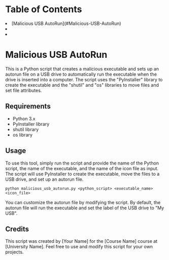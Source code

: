 # Table of Contents
<ui>
  <li>
     [Malicious USB AutoRun](#Malicious-USB-AutoRun)
  </li>
  <li>
  </li>
  <li>
  </li>
</ui>


# Malicious USB AutoRun

This is a Python script that creates a malicious executable and sets up an autorun file on a USB drive to automatically run the executable when the drive is inserted into a computer. The script uses the "PyInstaller" library to create the executable and the "shutil" and "os" libraries to move files and set file attributes.

## Requirements

- Python 3.x
- PyInstaller library
- shutil library
- os library

## Usage

To use this tool, simply run the script and provide the name of the Python script, the name of the executable, and the name of the icon file as input. The script will use PyInstaller to create the executable, move the files to a USB drive, and set up an autorun file.

```
python malicious_usb_autorun.py <python_script> <executable_name> <icon_file>
```

You can customize the autorun file by modifying the script. By default, the autorun file will run the executable and set the label of the USB drive to "My USB".

## Credits

This script was created by [Your Name] for the [Course Name] course at [University Name]. Feel free to use and modify this script for your own projects.
